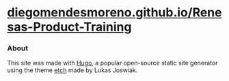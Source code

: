 # [diegomendesmoreno.github.io/Renesas-Product-Training](https://diegomendesmoreno.github.io/Renesas-Product-Training/)

### About

This site was made with [Hugo](https://gohugo.io/), a popular open-source static site generator using the theme [etch](https://github.com/LukasJoswiak/etch/) made by Lukas Joswiak.

